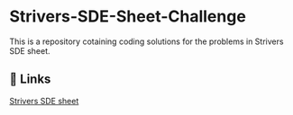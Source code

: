 # Strivers-SDE-Sheet-Challenge

This is a repository cotaining coding solutions for the problems in Strivers SDE sheet.

## 🔗 Links

[Strivers SDE sheet](https://takeuforward.org/interviews/strivers-sde-sheet-top-coding-interview-problems/)
